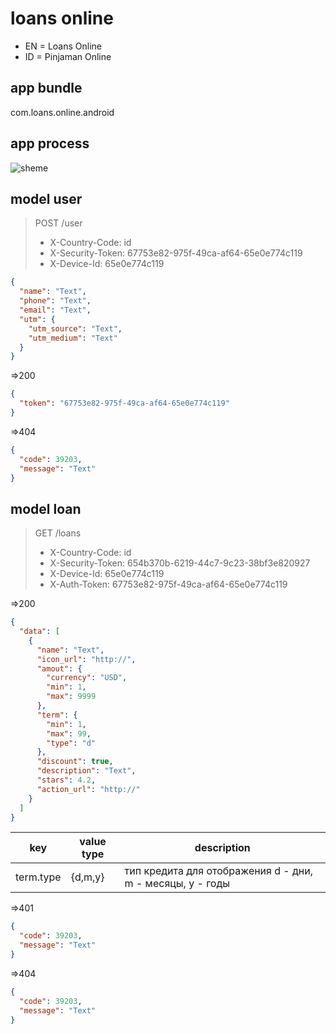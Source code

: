 # loans online

- EN = Loans Online
- ID = Pinjaman Online

## app bundle

com.loans.online.android

## app process

<!---
participant mobile as m
participant server as s

note over m,s: download regestry form
m->>+s: GET /form
s->>-m: data[field]
note over m,s: post regestry form
m->>+s: POST /user
s->>-m: token
note over m,s: take loans
m->>+s: GET /loans
s->>-m: data[loan]
-->
![sheme](https://www.websequencediagrams.com/cgi-bin/cdraw?lz=cGFydGljaXBhbnQgbW9iaWxlIGFzIG0KAAwMc2VydmVyIGFzIHMKCm5vdGUgb3ZlciBtLHM6IGRvd25sb2FkIHJlZ2VzdHJ5IGZvcm0KbS0-PitzOiBHRVQgLwANBXMtPj4tbTogZGF0YVtmaWVsZF0APBBwb3N0ADEXUE9TVCAvdXNlcgBACXRva2VuAIB_EHRha2UgbG9hbnMAdQ4ADQYAdw1sb2FuXQ&s=magazine)

## model user

> POST /user
>
> - X-Country-Code: id
> - X-Security-Token: 67753e82-975f-49ca-af64-65e0e774c119
> - X-Device-Id: 65e0e774c119

```json
{
  "name": "Text",
  "phone": "Text",
  "email": "Text",
  "utm": {
    "utm_source": "Text",
    "utm_medium": "Text"
  }
}
```

=>200

```json
{
  "token": "67753e82-975f-49ca-af64-65e0e774c119"
}
```

=>404

```json
{
  "code": 39203,
  "message": "Text"
}
```

## model loan

> GET /loans
>
> - X-Country-Code: id
> - X-Security-Token: 654b370b-6219-44c7-9c23-38bf3e820927
> - X-Device-Id: 65e0e774c119
> - X-Auth-Token: 67753e82-975f-49ca-af64-65e0e774c119

=>200

```json
{
  "data": [
    {
      "name": "Text",
      "icon_url": "http://",
      "amout": {
        "currency": "USD",
        "min": 1,
        "max": 9999
      },
      "term": {
        "min": 1,
        "max": 99,
        "type": "d"
      },
      "discount": true,
      "description": "Text",
      "stars": 4.2,
      "action_url": "http://"
    }
  ]
}
```

| key       | value type | description                                               |
| --------- | ---------- | --------------------------------------------------------- |
| term.type | {d,m,y}    | тип кредита для отображения d - дни, m - месяцы, y - годы |

=>401

```json
{
  "code": 39203,
  "message": "Text"
}
```

=>404

```json
{
  "code": 39203,
  "message": "Text"
}
```
